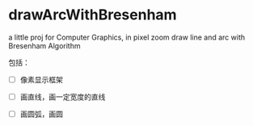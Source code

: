 # drawArcWithBresenham
a little proj for Computer Graphics, in pixel zoom draw line and arc with Bresenham Algorithm

包括：
-[ ] 像素显示框架
-[ ] 画直线，画一定宽度的直线
-[ ] 画圆弧，画圆



